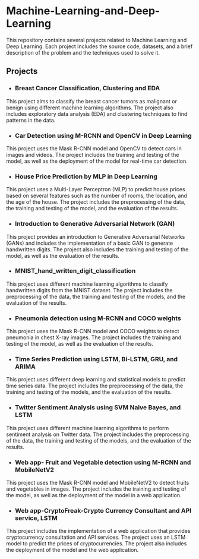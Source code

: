 
# Machine-Learning-and-Deep-Learning

This repository contains several projects related to Machine Learning and Deep Learning. Each project includes the source code, datasets, and a brief description of the problem and the techniques used to solve it.

## Projects
* ### Breast Cancer Classification, Clustering and EDA

This project aims to classify the breast cancer tumors as malignant or benign using different machine learning algorithms. The project also includes exploratory data analysis (EDA) and clustering techniques to find patterns in the data.

* ### Car Detection using M-RCNN and OpenCV in Deep Learning

This project uses the Mask R-CNN model and OpenCV to detect cars in images and videos. The project includes the training and testing of the model, as well as the deployment of the model for real-time car detection.

* ### House Price Prediction by MLP in Deep Learning

This project uses a Multi-Layer Perceptron (MLP) to predict house prices based on several features such as the number of rooms, the location, and the age of the house. The project includes the preprocessing of the data, the training and testing of the model, and the evaluation of the results.

* ### Introduction to Generative Adversarial Network (GAN)

This project provides an introduction to Generative Adversarial Networks (GANs) and includes the implementation of a basic GAN to generate handwritten digits. The project also includes the training and testing of the model, as well as the evaluation of the results.

* ### MNIST_hand_written_digit_classification

This project uses different machine learning algorithms to classify handwritten digits from the MNIST dataset. The project includes the preprocessing of the data, the training and testing of the models, and the evaluation of the results.

* ### Pneumonia detection using M-RCNN and COCO weights

This project uses the Mask R-CNN model and COCO weights to detect pneumonia in chest X-ray images. The project includes the training and testing of the model, as well as the evaluation of the results.

* ### Time Series Prediction using LSTM, Bi-LSTM, GRU, and ARIMA

This project uses different deep learning and statistical models to predict time series data. The project includes the preprocessing of the data, the training and testing of the models, and the evaluation of the results.

* ### Twitter Sentiment Analysis using SVM Naive Bayes, and LSTM

This project uses different machine learning algorithms to perform sentiment analysis on Twitter data. The project includes the preprocessing of the data, the training and testing of the models, and the evaluation of the results.

* ### Web app- Fruit and Vegetable detection using M-RCNN and MobileNetV2

This project uses the Mask R-CNN model and MobileNetV2 to detect fruits and vegetables in images. The project includes the training and testing of the model, as well as the deployment of the model in a web application.

* ### Web app-CryptoFreak-Crypto Currency Consultant and API service, LSTM

This project includes the implementation of a web application that provides cryptocurrency consultation and API services. The project uses an LSTM model to predict the prices of cryptocurrencies. The project also includes the deployment of the model and the web application.
